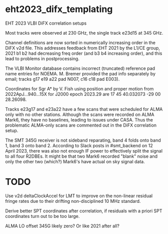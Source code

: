 # eht2023_difx_templating

EHT 2023 VLBI DiFX correlation setups

Most tracks were observed at 230 GHz, the single track e23d15 at 345 GHz.

Channel definitions are now sorted in numerically increasing order in the DiFX v2d file.
This addresses feedback from EHT 2021 by the L1/CE group, 2021 b1 b2 had decreasing freq
order (and b3 b4 increasing order), and this lead to problems in postprocessing.

The VLBI Monitor database contains incorrect (truncated) reference pad name entries for NOEMA.
M. Bremer provided the pad info separately by email; tracks g17 e19 a22 pad N007, c16 c18 pad E003).

Coordinates for Sgr A* by V. Fish using position and proper motion from 2022ApJ...940...15X for J2000 epoch 2023.29 are 17 45 40.032073   -29 00 28.26098.

Tracks e23g17 and e23a22 have a few scans that were scheduled for ALMA only with no other stations.
Although the scans were recorded on ALMA Mark6, they have no baselines, leading to issues under CASA.
Thus the problematic ALMA-only scans are commented out in the DiFX correlation setup.

The SMT 345G receiver is not sideband reparating, band 4 folds onto band 1, band 3 onto band 2.
According to Slack posts in #smt_backend on 12 April 2023, there was also not enough IF power
to effectively split the signal to all four R2DBEs. It might be that two Mark6 recorded "blank" noise
and only the other two (which?) Mark6's have actual on sky signal data.

# TODO

Use v2d deltaClockAccel for LMT to improve on the non-linear residual fringe rates due to their drifting non-disciplined 10 MHz standard.

Derive better SPT coordinates after correlation, if residuals with a priori SPT coordinates turn out to be too large.

ALMA LO offset 345G likely zero? Or like 2021 after all?

